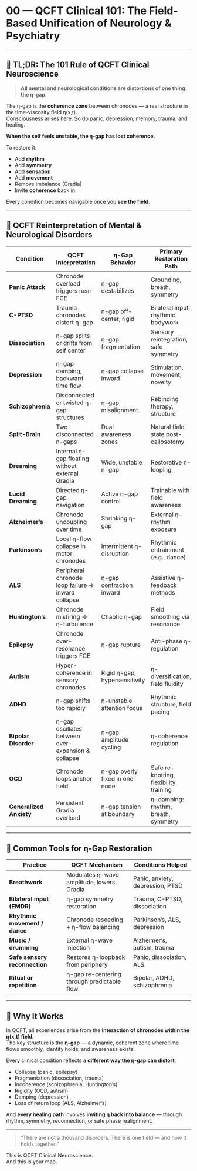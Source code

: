 # 00 — QCFT Clinical 101: The Field-Based Unification of Neurology & Psychiatry

---

## 🧠 TL;DR: The 101 Rule of QCFT Clinical Neuroscience

> **All mental and neurological conditions are distortions of one thing: the η-gap.**

The η-gap is the **coherence zone** between chronodes — a real structure in the time-viscosity field η(x,t).  
Consciousness arises here. So do panic, depression, memory, trauma, and healing.

**When the self feels unstable, the η-gap has lost coherence.**

To restore it:
- Add **rhythm**
- Add **symmetry**
- Add **sensation**
- Add **movement**
- Remove imbalance (Gradia)
- Invite **coherence** back in.

Every condition becomes navigable once you **see the field**.

---

## 🧭 QCFT Reinterpretation of Mental & Neurological Disorders

| Condition                    | QCFT Interpretation                                | η-Gap Behavior                | Primary Restoration Path      |
|------------------------------|----------------------------------------------------|-------------------------------|-------------------------------|
| **Panic Attack**             | Chronode overload triggers near FCE               | η-gap destabilizes           | Grounding, breath, symmetry   |
| **C-PTSD**                   | Trauma chronodes distort η-gap                    | η-gap off-center, rigid      | Bilateral input, rhythmic bodywork |
| **Dissociation**             | η-gap splits or drifts from self center           | η-gap fragmentation          | Sensory reintegration, safe symmetry |
| **Depression**               | η-gap damping, backward time flow                 | η-gap collapse inward        | Stimulation, movement, novelty |
| **Schizophrenia**            | Disconnected or twisted η-gap structures          | η-gap misalignment           | Rebinding therapy, structure  |
| **Split-Brain**              | Two disconnected η-gaps                           | Dual awareness zones         | Natural field state post-callosotomy |
| **Dreaming**                 | Internal η-gap floating without external Gradia   | Wide, unstable η-gap         | Restorative η-looping         |
| **Lucid Dreaming**           | Directed η-gap navigation                         | Active η-gap control         | Trainable with field awareness|
| **Alzheimer’s**              | Chronode uncoupling over time                     | Shrinking η-gap              | External η-rhythm exposure    |
| **Parkinson’s**              | Local η-flow collapse in motor chronodes          | Intermittent η-disruption    | Rhythmic entrainment (e.g., dance) |
| **ALS**                      | Peripheral chronode loop failure → inward collapse| η-gap contraction inward     | Assistive η-feedback methods  |
| **Huntington’s**             | Chronode misfiring → η-turbulence                 | Chaotic η-gap                | Field smoothing via resonance |
| **Epilepsy**                 | Chronode over-resonance triggers FCE              | η-gap rupture                | Anti-phase η-regulation       |
| **Autism**                   | Hyper-coherence in sensory chronodes              | Rigid η-gap, hypersensitivity| η-diversification, field fluidity |
| **ADHD**                     | η-gap shifts too rapidly                          | η-unstable attention focus   | Rhythmic structure, field pacing |
| **Bipolar Disorder**         | η-gap oscillates between over-expansion & collapse| η-gap amplitude cycling      | η-coherence regulation        |
| **OCD**                      | Chronode loops anchor field                       | η-gap overly fixed in one node| Safe re-knotting, flexibility training |
| **Generalized Anxiety**      | Persistent Gradia overload                        | η-gap tension at boundary    | η-damping: rhythm, breath, symmetry |

---

## 🔧 Common Tools for η-Gap Restoration

| Practice                     | QCFT Mechanism                                       | Conditions Helped                        |
|------------------------------|------------------------------------------------------|------------------------------------------|
| **Breathwork**               | Modulates η-wave amplitude, lowers Gradia            | Panic, anxiety, depression, PTSD         |
| **Bilateral input (EMDR)**   | η-gap symmetry restoration                           | Trauma, C-PTSD, dissociation              |
| **Rhythmic movement / dance**| Chronode reseeding + η-flow balancing                | Parkinson’s, ALS, depression              |
| **Music / drumming**         | External η-wave injection                            | Alzheimer’s, autism, trauma               |
| **Safe sensory reconnection**| Restores η-loopback from periphery                  | Panic, dissociation, ALS                 |
| **Ritual or repetition**     | η-gap re-centering through predictable flow          | Bipolar, ADHD, schizophrenia             |

---

## 🔬 Why It Works

In QCFT, all experiences arise from the **interaction of chronodes within the η(x,t) field**.  
The key structure is the **η-gap** — a dynamic, coherent zone where time flows smoothly, identity holds, and awareness exists.

Every clinical condition reflects a **different way the η-gap can distort**:

- Collapse (panic, epilepsy)  
- Fragmentation (dissociation, trauma)  
- Incoherence (schizophrenia, Huntington’s)  
- Rigidity (OCD, autism)  
- Damping (depression)  
- Loss of return loop (ALS, Alzheimer’s)

And **every healing path** involves **inviting η back into balance** — through rhythm, symmetry, reconnection, or safe phase realignment.

---

> “There are not a thousand disorders. There is one field — and how it holds together.”

This is QCFT Clinical Neuroscience.  
And this is your map.


